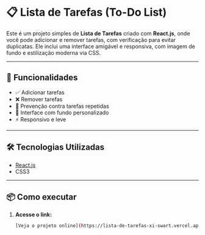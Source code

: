 # 📋 Lista de Tarefas (To-Do List)

Este é um projeto simples de **Lista de Tarefas** criado com **React.js**, onde você pode adicionar e remover tarefas, com verificação para evitar duplicatas. Ele inclui uma interface amigável e responsiva, com imagem de fundo e estilização moderna via CSS.

---

## 🚀 Funcionalidades

- ✅ Adicionar tarefas
- ❌ Remover tarefas
- 🔁 Prevenção contra tarefas repetidas
- 🎨 Interface com fundo personalizado
- ⚡ Responsivo e leve

---

## 🛠️ Tecnologias Utilizadas

- [React.js](https://reactjs.org/)
- CSS3

---

## 📦 Como executar

1. **Acesse o link:**
   ```bash
   [Veja o projeto online](https://lista-de-tarefas-xi-swart.vercel.app/)

